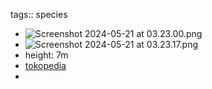 tags:: species

- ![Screenshot 2024-05-21 at 03.23.00.png](https://peach-geographical-bat-397.mypinata.cloud/ipfs/Qmd1tTCZaJ9oxPBGm3BMVtYCZ5gJjfhpcLMJzQ1MwwT26F)
- ![Screenshot 2024-05-21 at 03.23.17.png](https://peach-geographical-bat-397.mypinata.cloud/ipfs/QmW9oSBouvuGgUh21PGT8BG5YN6K6YfBdqAxxJSm4iitE6)
- height: 7m
- [tokopedia](https://www.tokopedia.com/kharaima/kr-w-30-pcs-pack-pistacia-weinmannifolia-pohon-bibit?extParam=ivf%3Dfalse%26src%3Dsearch&refined=true)
-